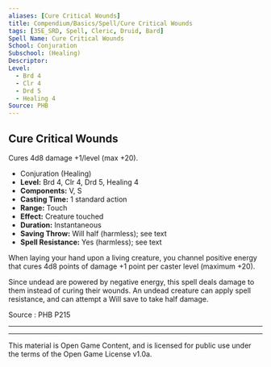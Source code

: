 ```yaml
---
aliases: [Cure Critical Wounds]
title: Compendium/Basics/Spell/Cure Critical Wounds
tags: [35E_SRD, Spell, Cleric, Druid, Bard]
Spell Name: Cure Critical Wounds
School: Conjuration
Subschool: (Healing)
Descriptor: 
Level:
  - Brd 4
  - Clr 4
  - Drd 5
  - Healing 4
Source: PHB
---
```



## Cure Critical Wounds

Cures 4d8 damage +1/level (max +20).

*   Conjuration (Healing)
*   **Level:** Brd 4, Clr 4, Drd 5, Healing 4
*   **Components:** V, S
*   **Casting Time:** 1 standard action
*   **Range:** Touch
*   **Effect:** Creature touched
*   **Duration:** Instantaneous
*   **Saving Throw:** Will half (harmless); see text
*   **Spell Resistance:** Yes (harmless); see text

<p>When laying your hand upon a living creature, you channel positive energy that cures 4d8 points of damage +1 point per caster level (maximum +20).</p><p>Since undead are powered by negative energy, this spell deals damage to them instead of curing their wounds. An undead creature can apply spell resistance, and can attempt a Will save to take half damage.</p>

Source : PHB P215

---

---

This material is Open Game Content, and is licensed for public use under
the terms of the Open Game License v1.0a.
